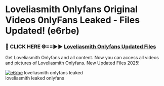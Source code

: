 # Loveliasmith Onlyfans Original Videos 0nlyFans Leaked - Files Updated! (e6rbe)

<h3>🔴 CLICK HERE 🌐==►► <a href="https://tinyurl.com/2wckxsce" rel="nofollow">Loveliasmith Onlyfans Updated Files</a></h3>

Get Loveliasmith Onlyfans and all content. Now you can access all videos and pictures of Loveliasmith Onlyfans. New Updated Files 2025!

[![e6rbe](https://i.imgur.com/AFduVYN.gif)](https://tinyurl.com/2wckxsce)
loveliasmith onlyfans leaked<br>
loveliasmith leaked onlyfans